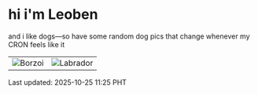 # hi i'm Leoben

and i like dogs—so have some random dog pics that change whenever my CRON feels like it

|  |  |
|--------|----------|
| ![Borzoi](https://random-dog-vercel.vercel.app/api/random-borzoi?v=1761362738) | ![Labrador](https://random-dog-vercel.vercel.app/api/random-labrador?v=1761362738) |

Last updated: 2025-10-25 11:25 PHT
